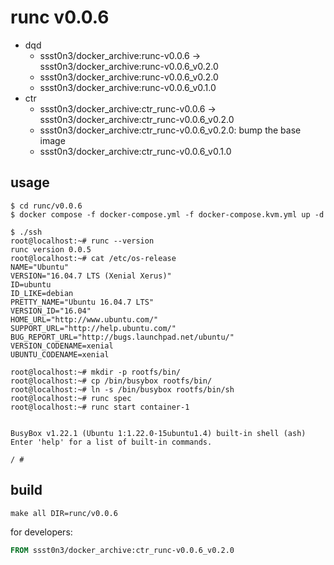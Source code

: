 # runc v0.0.6

* dqd
    * ssst0n3/docker_archive:runc-v0.0.6 -> ssst0n3/docker_archive:runc-v0.0.6_v0.2.0
    * ssst0n3/docker_archive:runc-v0.0.6_v0.2.0
    * ssst0n3/docker_archive:runc-v0.0.6_v0.1.0
* ctr
    * ssst0n3/docker_archive:ctr_runc-v0.0.6 -> ssst0n3/docker_archive:ctr_runc-v0.0.6_v0.2.0
    * ssst0n3/docker_archive:ctr_runc-v0.0.6_v0.2.0: bump the base image
    * ssst0n3/docker_archive:ctr_runc-v0.0.6_v0.1.0

## usage

```shell
$ cd runc/v0.0.6
$ docker compose -f docker-compose.yml -f docker-compose.kvm.yml up -d
```

```shell
$ ./ssh
root@localhost:~# runc --version
runc version 0.0.5
root@localhost:~# cat /etc/os-release 
NAME="Ubuntu"
VERSION="16.04.7 LTS (Xenial Xerus)"
ID=ubuntu
ID_LIKE=debian
PRETTY_NAME="Ubuntu 16.04.7 LTS"
VERSION_ID="16.04"
HOME_URL="http://www.ubuntu.com/"
SUPPORT_URL="http://help.ubuntu.com/"
BUG_REPORT_URL="http://bugs.launchpad.net/ubuntu/"
VERSION_CODENAME=xenial
UBUNTU_CODENAME=xenial
```

```shell
root@localhost:~# mkdir -p rootfs/bin/
root@localhost:~# cp /bin/busybox rootfs/bin/
root@localhost:~# ln -s /bin/busybox rootfs/bin/sh
root@localhost:~# runc spec
root@localhost:~# runc start container-1


BusyBox v1.22.1 (Ubuntu 1:1.22.0-15ubuntu1.4) built-in shell (ash)
Enter 'help' for a list of built-in commands.

/ # 
```

## build

```shell
make all DIR=runc/v0.0.6
```

for developers:

```dockerfile
FROM ssst0n3/docker_archive:ctr_runc-v0.0.6_v0.2.0
```
